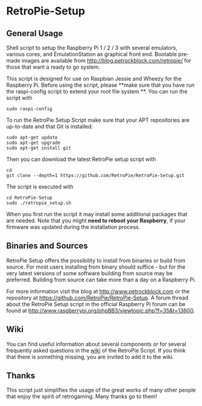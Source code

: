 RetroPie-Setup
==============

General Usage
-------------

Shell script to setup the Raspberry Pi 1 / 2 / 3 with several emulators, various cores, and EmulationStation as graphical front end. Bootable pre-made images are available from http://blog.petrockblock.com/retropie/ for those that want a ready to go system.

This script is designed for use on Raspbian Jessie and Wheezy for the Raspberry Pi. Before using the script, please **make sure that you have run the raspi-config script to extend your root file system **. You can run the script with

```shell
sudo raspi-config
```

To run the RetroPie Setup Script make sure that your APT repositories are up-to-date and that Git is installed:

```shell
sudo apt-get update
sudo apt-get upgrade
sudo apt-get install git
```

Then you can download the latest RetroPie setup script with

```shell
cd
git clone --depth=1 https://github.com/RetroPie/RetroPie-Setup.git
```

The script is executed with 

```shell
cd RetroPie-Setup
sudo ./retropie_setup.sh
```

When you first run the script it may install some additional packages that are needed. Note that you might **need to reboot your Raspberry**, if your firmware was updated during the installation process.


Binaries and Sources
--------------------

RetroPie Setup offers the possibility to install from binaries or build from source. For most users installing from binary should suffice - but for the very latest versions of some software building from source may be preferred. Building from source can take more than a day on a Raspberry Pi.

For more information visit the blog at http://www.petrockblock.com or the repository at https://github.com/RetroPie/RetroPie-Setup. A forum thread about the RetroPie Setup script in the official Raspberry Pi forum can be found at http://www.raspberrypi.org/phpBB3/viewtopic.php?f=35&t=13600.

Wiki
----

You can find useful information about several components or for several frequently asked questions in the [wiki](https://github.com/RetroPie/RetroPie-Setup/wiki) of the RetroPie Script. If you think that there is something missing, you are invited to add it to the wiki.


Thanks
------

This script just simplifies the usage of the great works of many other people that enjoy the spirit of retrogaming. Many thanks go to them!
